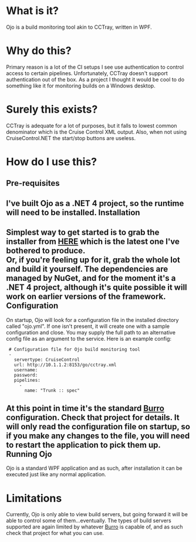 What is it?
===========
Ojo is a build monitoring tool akin to CCTray, written in WPF.

Why do this?
============
Primary reason is a lot of the CI setups I see use authentication to control access to certain pipelines.  Unfortunately, CCTray doesn't support authentication out of the box.  As a project I thought it would be cool to do something like it for monitoring builds on a Windows desktop.

Surely this exists?
===================
CCTray is adequate for a lot of purposes, but it falls to lowest common denominator which is the Cruise Control XML output.  Also, when not using CruiseControl.NET the start/stop buttons are useless.  

How do I use this?
==================
Pre-requisites
--------------
I've built Ojo as a .NET 4 project, so the runtime will need to be installed.
Installation
------------
Simplest way to get started is to grab the installer from [HERE](https://github.com/downloads/thenathanjones/ojo/Ojo-0.1.msi) which is the latest one I've bothered to produce.  
Or, if you're feeling up for it, grab the whole lot and build it yourself.  The dependencies are managed by NuGet, and for the moment it's a .NET 4 project, although it's quite possible it will work on earlier versions of the framework.
Configuration
-------------
On startup, Ojo will look for a configuration file in the installed directory called "ojo.yml".  If one isn't present, it will create one with a sample configuration and close.  You may supply the full path to an alternative config file as an argument to the service. 
Here is an example config:

     # Configuration file for Ojo build monitoring tool
     -
       servertype: CruiseControl
       url: http://10.1.1.2:8153/go/cctray.xml
       username: 
       password: 
       pipelines:
         -
           name: "Trunk :: spec"
           
At this point in time it's the standard [Burro](https://github.com/thenathanjones/burro) configuration.  Check that project for details.
It will only read the configuration file on startup, so if you make any changes to the file, you will need to restart the application to pick them up.
Running Ojo
-------------
Ojo is a standard WPF application and as such, after installation it can be executed just like any normal application.  

Limitations
===========
Currently, Ojo is only able to view build servers, but going forward it will be able to control some of them...eventually.
The types of build servers supported are again limited by whatever [Burro](https://github.com/thenathanjones/burro) is capable of, and as such check that project for what you can use.
